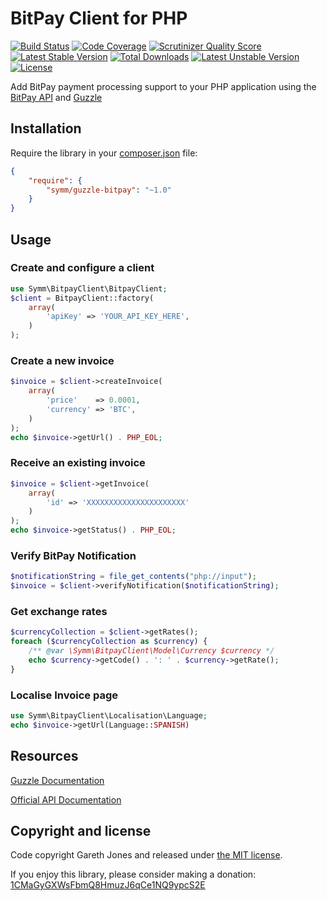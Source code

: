 # BitPay Client for PHP

[![Build Status](https://travis-ci.org/symm/guzzle-bitpay.png?branch=master)](https://travis-ci.org/symm/guzzle-bitpay)
[![Code Coverage](https://scrutinizer-ci.com/g/symm/guzzle-bitpay/badges/coverage.png?s=d9c3fdee868426cca2068918000dcc535f6fa62b)](https://scrutinizer-ci.com/g/symm/guzzle-bitpay/)
[![Scrutinizer Quality Score](https://scrutinizer-ci.com/g/symm/guzzle-bitpay/badges/quality-score.png?s=5966642768365302617000fa075303b29858eb82)](https://scrutinizer-ci.com/g/symm/guzzle-bitpay/)
[![Latest Stable Version](https://poser.pugx.org/symm/guzzle-bitpay/v/stable.png)](https://packagist.org/packages/symm/guzzle-bitpay)
[![Total Downloads](https://poser.pugx.org/symm/guzzle-bitpay/downloads.png)](https://packagist.org/packages/symm/guzzle-bitpay)
[![Latest Unstable Version](https://poser.pugx.org/symm/guzzle-bitpay/v/unstable.png)](https://packagist.org/packages/symm/guzzle-bitpay)
[![License](https://poser.pugx.org/symm/guzzle-bitpay/license.png)](https://packagist.org/packages/symm/guzzle-bitpay)

Add BitPay payment processing support to your PHP application using the [BitPay API](https://bitpay.com/bitcoin-payment-gateway-api) and [Guzzle](https://guzzle.readthedocs.org/)

## Installation

Require the library in your [composer.json](https://getcomposer.org/) file:

``` json
{
    "require": {
        "symm/guzzle-bitpay": "~1.0"
    }
}
```

## Usage

### Create and configure a client

``` php
use Symm\BitpayClient\BitpayClient;
$client = BitpayClient::factory(
    array(
        'apiKey' => 'YOUR_API_KEY_HERE',
    )
);
```

### Create a new invoice

``` php
$invoice = $client->createInvoice(
    array(
        'price'    => 0.0001,
        'currency' => 'BTC',
    )
);
echo $invoice->getUrl() . PHP_EOL;
```

### Receive an existing invoice

``` php
$invoice = $client->getInvoice(
    array(
        'id' => 'XXXXXXXXXXXXXXXXXXXXXX'
    )
);
echo $invoice->getStatus() . PHP_EOL;
```

### Verify BitPay Notification

``` php
$notificationString = file_get_contents("php://input");
$invoice = $client->verifyNotification($notificationString);
```

### Get exchange rates

``` php
$currencyCollection = $client->getRates();
foreach ($currencyCollection as $currency) {
    /** @var \Symm\BitpayClient\Model\Currency $currency */
    echo $currency->getCode() . ': ' . $currency->getRate();
}
```

### Localise Invoice page

``` php
use Symm\BitpayClient\Localisation\Language;
echo $invoice->getUrl(Language::SPANISH)
```

## Resources

[Guzzle Documentation](https://guzzle.readthedocs.org/en/latest/docs.html)

[Official API Documentation](https://bitpay.com/downloads/bitpayApi.pdf)

## Copyright and license

Code copyright Gareth Jones and released under [the MIT license](LICENSE).

If you enjoy this library, please consider making a donation: [1CMaGyGXWsFbmQ8HmuzJ6qCe1NQ9ypcS2E](bitcoin:1CMaGyGXWsFbmQ8HmuzJ6qCe1NQ9ypcS2E?message=guzzle-bitpay-donation)

